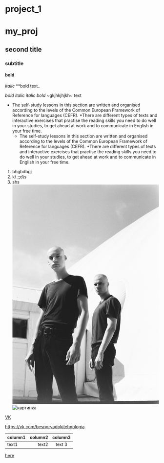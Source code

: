 # project_1
# my_proj

## second title

### subtitle


#### bold

_italic_
**bold text_

_bold italic_
*italic bold*
~gkjhkjhjkh~ 
text 

* The self-study lessons in this section are written and organised according to the levels of the Common European Framework of Reference for languages (CEFR). 
*There are different types of texts and interactive exercises that practise the reading skills you need to do well in your studies, to get ahead at work and to communicate in English in your free time.
    - The self-study lessons in this section are written and organised according to the levels of the Common European Framework of Reference for languages (CEFR). 
        *There are different types of texts and interactive exercises that practise the reading skills you need to do well in your studies, to get ahead at work and to communicate in English in your free time. 
        
1. bhgbdbgj
2. k\ ;;d\s
3. shs
![image is here](image/PHSQUAT55392002.JPG)
![картинка](https://pets2.me/media/res/1/3/7/9/1379.oske5o.jpg)

[VK](https://vk.com/besporyadokitehnologia)


https://vk.com/besporyadokitehnologia 

column1 | column2 | column3
:-------|------:|:-------:
text1 | text2 | text 3

[here](05_Natural_language_processing.ipynb)
